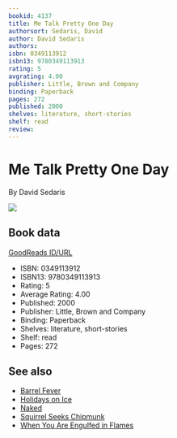 ```yaml
---
bookid: 4137
title: Me Talk Pretty One Day
authorsort: Sedaris, David
author: David Sedaris
authors: 
isbn: 0349113912
isbn13: 9780349113913
rating: 5
avgrating: 4.00
publisher: Little, Brown and Company
binding: Paperback
pages: 272
published: 2000
shelves: literature, short-stories
shelf: read
review: 
---
```


# Me Talk Pretty One Day

By David Sedaris

![](https://i.gr-assets.com/images/S/compressed.photo.goodreads.com/books/1431013639l/4137.jpg)

## Book data

[GoodReads ID/URL](https://www.goodreads.com/book/show/4137)

- ISBN: 0349113912
- ISBN13: 9780349113913
- Rating: 5
- Average Rating: 4.00
- Published: 2000
- Publisher: Little, Brown and Company
- Binding: Paperback
- Shelves: literature, short-stories
- Shelf: read
- Pages: 272


## See also

- [Barrel Fever](Barrel_Fever-_Stories_and_Essays.md)
- [Holidays on Ice](Holidays_on_Ice.md)
- [Naked](Naked.md)
- [Squirrel Seeks Chipmunk](Squirrel_Seeks_Chipmunk.md)
- [When You Are Engulfed in Flames](When_You_Are_Engulfed_in_Flames.md)
